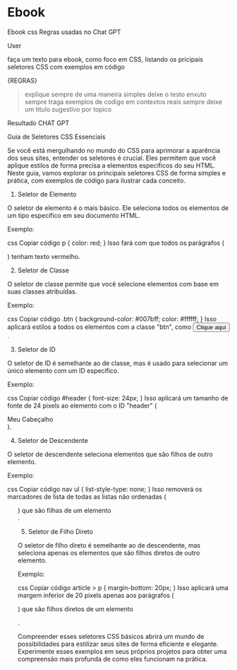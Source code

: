 # Ebook
Ebook css
Regras usadas no Chat GPT

User

faça um texto para ebook, como foco em CSS, listando os pricipais seletores CSS com exemplos em código

{REGRAS}

> explique sempre de uma maneira simples
> deixe o testo enxuto
> sempre traga exemplos de codigo em contextos reais
> sempre deixe um titulo sugestivo por topico


Resultado CHAT GPT 

Guia de Seletores CSS Essenciais

Se você está mergulhando no mundo do CSS para aprimorar a aparência dos seus sites, entender os seletores é crucial. Eles permitem que você aplique estilos de forma precisa a elementos específicos do seu HTML. Neste guia, vamos explorar os principais seletores CSS de forma simples e prática, com exemplos de código para ilustrar cada conceito.

1. Seletor de Elemento

O seletor de elemento é o mais básico. Ele seleciona todos os elementos de um tipo específico em seu documento HTML.

Exemplo:

css
Copiar código
p {
    color: red;
}
Isso fará com que todos os parágrafos (<p>) tenham texto vermelho.

2. Seletor de Classe

O seletor de classe permite que você selecione elementos com base em suas classes atribuídas.

Exemplo:

css
Copiar código
.btn {
    background-color: #007bff;
    color: #ffffff;
}
Isso aplicará estilos a todos os elementos com a classe "btn", como <button class="btn">Clique aqui</button>.

3. Seletor de ID

O seletor de ID é semelhante ao de classe, mas é usado para selecionar um único elemento com um ID específico.

Exemplo:

css
Copiar código
#header {
    font-size: 24px;
}
Isso aplicará um tamanho de fonte de 24 pixels ao elemento com o ID "header" (<div id="header">Meu Cabeçalho</div>).

4. Seletor de Descendente

O seletor de descendente seleciona elementos que são filhos de outro elemento.

Exemplo:

css
Copiar código
nav ul {
    list-style-type: none;
}
Isso removerá os marcadores de lista de todas as listas não ordenadas (<ul>) que são filhas de um elemento <nav>.

5. Seletor de Filho Direto

O seletor de filho direto é semelhante ao de descendente, mas seleciona apenas os elementos que são filhos diretos de outro elemento.

Exemplo:

css
Copiar código
article > p {
    margin-bottom: 20px;
}
Isso aplicará uma margem inferior de 20 pixels apenas aos parágrafos (<p>) que são filhos diretos de um elemento <article>.

Compreender esses seletores CSS básicos abrirá um mundo de possibilidades para estilizar seus sites de forma eficiente e elegante. Experimente esses exemplos em seus próprios projetos para obter uma compreensão mais profunda de como eles funcionam na prática.






